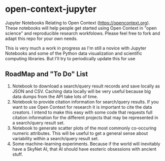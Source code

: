 # open-context-jupyter
Jupyter Notebooks Relating to Open Context (https://opencontext.org). These notebooks will help people get started using Open Context in "open science" and reproducible research workfolows. Please feel free to fork and adapt this repo for your own needs.

This is very much a work in progress as I'm still a novice with Jupyter Notebooks and some of the Python data visualization and scientific computing libraries. But I'll try to periodically update this for use

## RoadMap and "To Do" List
  1) Notebook to download a search/query result records and save locally as JSON and CSV. Caching data locally will be very useful because big data dumps from the API take lots of time.
  2) Notebook to provide citation information for search/query results. If you want to use Open Context for research it is important to cite the data creators. I intend to make this easy with some code that requests full citation information for the different projects that may be represented in a search/query result set.
  3) Notebook to generate scatter plots of the most commonly co-occuring numeric attributes. This will be useful to get a general sense about variability within a search/query result set.
  4) Some machine-learning experiments. Because if the world will inevitably have a SkyNet AI, that AI should have esoteric obsessions with ancient stuff.




